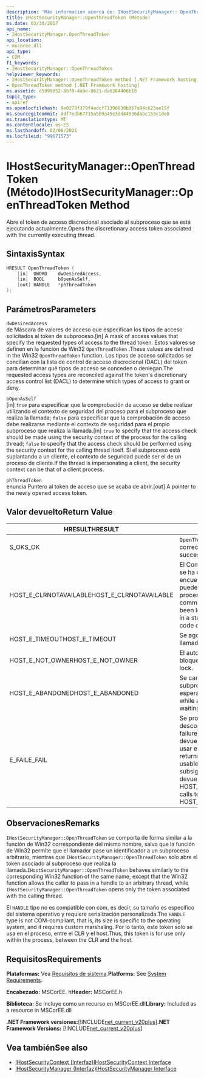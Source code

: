 ```yaml
---
description: 'Más información acerca de: IHostSecurityManager:: OpenThreadToken (método)'
title: IHostSecurityManager::OpenThreadToken (Método)
ms.date: 03/30/2017
api_name:
- IHostSecurityManager.OpenThreadToken
api_location:
- mscoree.dll
api_type:
- COM
f1_keywords:
- IHostSecurityManager::OpenThreadToken
helpviewer_keywords:
- IHostSecurityManager::OpenThreadToken method [.NET Framework hosting]
- OpenThreadToken method [.NET Framework hosting]
ms.assetid: d5999052-8bf0-4a9e-8621-da6284406b18
topic_type:
- apiref
ms.openlocfilehash: 9e0273f379f4adcf71396630b367a94c623ae15f
ms.sourcegitcommit: ddf7edb67715a5b9a45e3dd44536dabc153c1de0
ms.translationtype: MT
ms.contentlocale: es-ES
ms.lasthandoff: 02/06/2021
ms.locfileid: "99671573"
---
```

# <a name="ihostsecuritymanageropenthreadtoken-method"></a><span data-ttu-id="5a7d6-103">IHostSecurityManager::OpenThreadToken (Método)</span><span class="sxs-lookup"><span data-stu-id="5a7d6-103">IHostSecurityManager::OpenThreadToken Method</span></span>

<span data-ttu-id="5a7d6-104">Abre el token de acceso discrecional asociado al subproceso que se está ejecutando actualmente.</span><span class="sxs-lookup"><span data-stu-id="5a7d6-104">Opens the discretionary access token associated with the currently executing thread.</span></span>  
  
## <a name="syntax"></a><span data-ttu-id="5a7d6-105">Sintaxis</span><span class="sxs-lookup"><span data-stu-id="5a7d6-105">Syntax</span></span>  
  
```cpp  
HRESULT OpenThreadToken (  
    [in]  DWORD    dwDesiredAccess,
    [in]  BOOL     bOpenAsSelf,
    [out] HANDLE   *phThreadToken  
);  
```  
  
## <a name="parameters"></a><span data-ttu-id="5a7d6-106">Parámetros</span><span class="sxs-lookup"><span data-stu-id="5a7d6-106">Parameters</span></span>  

 `dwDesiredAccess`  
 <span data-ttu-id="5a7d6-107">de Máscara de valores de acceso que especifican los tipos de acceso solicitados al token de subproceso.</span><span class="sxs-lookup"><span data-stu-id="5a7d6-107">[in] A mask of access values that specify the requested types of access to the thread token.</span></span> <span data-ttu-id="5a7d6-108">Estos valores se definen en la función de Win32 `OpenThreadToken` .</span><span class="sxs-lookup"><span data-stu-id="5a7d6-108">These values are defined in the Win32 `OpenThreadToken` function.</span></span> <span data-ttu-id="5a7d6-109">Los tipos de acceso solicitados se concilian con la lista de control de acceso discrecional (DACL) del token para determinar qué tipos de acceso se conceden o deniegan.</span><span class="sxs-lookup"><span data-stu-id="5a7d6-109">The requested access types are reconciled against the token's discretionary access control list (DACL) to determine which types of access to grant or deny.</span></span>  
  
 `bOpenAsSelf`  
 <span data-ttu-id="5a7d6-110">[in] `true` para especificar que la comprobación de acceso se debe realizar utilizando el contexto de seguridad del proceso para el subproceso que realiza la llamada; `false` para especificar que la comprobación de acceso debe realizarse mediante el contexto de seguridad para el propio subproceso que realiza la llamada.</span><span class="sxs-lookup"><span data-stu-id="5a7d6-110">[in] `true` to specify that the access check should be made using the security context of the process for the calling thread; `false` to specify that the access check should be performed using the security context for the calling thread itself.</span></span> <span data-ttu-id="5a7d6-111">Si el subproceso está suplantando a un cliente, el contexto de seguridad puede ser el de un proceso de cliente.</span><span class="sxs-lookup"><span data-stu-id="5a7d6-111">If the thread is impersonating a client, the security context can be that of a client process.</span></span>  
  
 `phThreadToken`  
 <span data-ttu-id="5a7d6-112">enuncia Puntero al token de acceso que se acaba de abrir.</span><span class="sxs-lookup"><span data-stu-id="5a7d6-112">[out] A pointer to the newly opened access token.</span></span>  
  
## <a name="return-value"></a><span data-ttu-id="5a7d6-113">Valor devuelto</span><span class="sxs-lookup"><span data-stu-id="5a7d6-113">Return Value</span></span>  
  
|<span data-ttu-id="5a7d6-114">HRESULT</span><span class="sxs-lookup"><span data-stu-id="5a7d6-114">HRESULT</span></span>|<span data-ttu-id="5a7d6-115">Descripción</span><span class="sxs-lookup"><span data-stu-id="5a7d6-115">Description</span></span>|  
|-------------|-----------------|  
|<span data-ttu-id="5a7d6-116">S_OK</span><span class="sxs-lookup"><span data-stu-id="5a7d6-116">S_OK</span></span>|<span data-ttu-id="5a7d6-117">`OpenThreadToken` se devolvió correctamente.</span><span class="sxs-lookup"><span data-stu-id="5a7d6-117">`OpenThreadToken` returned successfully.</span></span>|  
|<span data-ttu-id="5a7d6-118">HOST_E_CLRNOTAVAILABLE</span><span class="sxs-lookup"><span data-stu-id="5a7d6-118">HOST_E_CLRNOTAVAILABLE</span></span>|<span data-ttu-id="5a7d6-119">El Common Language Runtime (CLR) no se ha cargado en un proceso o el CLR se encuentra en un estado en el que no puede ejecutar código administrado ni procesar la llamada correctamente.</span><span class="sxs-lookup"><span data-stu-id="5a7d6-119">The common language runtime (CLR) has not been loaded into a process, or the CLR is in a state in which it cannot run managed code or process the call successfully.</span></span>|  
|<span data-ttu-id="5a7d6-120">HOST_E_TIMEOUT</span><span class="sxs-lookup"><span data-stu-id="5a7d6-120">HOST_E_TIMEOUT</span></span>|<span data-ttu-id="5a7d6-121">Se agotó el tiempo de espera de la llamada.</span><span class="sxs-lookup"><span data-stu-id="5a7d6-121">The call timed out.</span></span>|  
|<span data-ttu-id="5a7d6-122">HOST_E_NOT_OWNER</span><span class="sxs-lookup"><span data-stu-id="5a7d6-122">HOST_E_NOT_OWNER</span></span>|<span data-ttu-id="5a7d6-123">El autor de la llamada no posee el bloqueo.</span><span class="sxs-lookup"><span data-stu-id="5a7d6-123">The caller does not own the lock.</span></span>|  
|<span data-ttu-id="5a7d6-124">HOST_E_ABANDONED</span><span class="sxs-lookup"><span data-stu-id="5a7d6-124">HOST_E_ABANDONED</span></span>|<span data-ttu-id="5a7d6-125">Se canceló un evento mientras un subproceso o fibra bloqueados estaba esperando en él.</span><span class="sxs-lookup"><span data-stu-id="5a7d6-125">An event was canceled while a blocked thread or fiber was waiting on it.</span></span>|  
|<span data-ttu-id="5a7d6-126">E_FAIL</span><span class="sxs-lookup"><span data-stu-id="5a7d6-126">E_FAIL</span></span>|<span data-ttu-id="5a7d6-127">Se produjo un error grave desconocido.</span><span class="sxs-lookup"><span data-stu-id="5a7d6-127">An unknown catastrophic failure occurred.</span></span> <span data-ttu-id="5a7d6-128">Cuando un método devuelve E_FAIL, CLR ya no se puede usar en el proceso.</span><span class="sxs-lookup"><span data-stu-id="5a7d6-128">When a method returns E_FAIL, the CLR is no longer usable within the process.</span></span> <span data-ttu-id="5a7d6-129">Las llamadas subsiguientes a métodos de hospedaje devuelven HOST_E_CLRNOTAVAILABLE.</span><span class="sxs-lookup"><span data-stu-id="5a7d6-129">Subsequent calls to hosting methods return HOST_E_CLRNOTAVAILABLE.</span></span>|  
  
## <a name="remarks"></a><span data-ttu-id="5a7d6-130">Observaciones</span><span class="sxs-lookup"><span data-stu-id="5a7d6-130">Remarks</span></span>  

 <span data-ttu-id="5a7d6-131">`IHostSecurityManager::OpenThreadToken` se comporta de forma similar a la función de Win32 correspondiente del mismo nombre, salvo que la función de Win32 permite que el llamador pase un identificador a un subproceso arbitrario, mientras que `IHostSecurityManager::OpenThreadToken` solo abre el token asociado al subproceso que realiza la llamada.</span><span class="sxs-lookup"><span data-stu-id="5a7d6-131">`IHostSecurityManager::OpenThreadToken` behaves similarly to the corresponding Win32 function of the same name, except that the Win32 function allows the caller to pass in a handle to an arbitrary thread, while `IHostSecurityManager::OpenThreadToken` opens only the token associated with the calling thread.</span></span>  
  
 <span data-ttu-id="5a7d6-132">El `HANDLE` tipo no es compatible con com, es decir, su tamaño es específico del sistema operativo y requiere serialización personalizada.</span><span class="sxs-lookup"><span data-stu-id="5a7d6-132">The `HANDLE` type is not COM-compliant, that is, its size is specific to the operating system, and it requires custom marshaling.</span></span> <span data-ttu-id="5a7d6-133">Por lo tanto, este token solo se usa en el proceso, entre el CLR y el host.</span><span class="sxs-lookup"><span data-stu-id="5a7d6-133">Thus, this token is for use only within the process, between the CLR and the host.</span></span>  
  
## <a name="requirements"></a><span data-ttu-id="5a7d6-134">Requisitos</span><span class="sxs-lookup"><span data-stu-id="5a7d6-134">Requirements</span></span>  

 <span data-ttu-id="5a7d6-135">**Plataformas:** Vea [Requisitos de sistema](../../get-started/system-requirements.md).</span><span class="sxs-lookup"><span data-stu-id="5a7d6-135">**Platforms:** See [System Requirements](../../get-started/system-requirements.md).</span></span>  
  
 <span data-ttu-id="5a7d6-136">**Encabezado:** MSCorEE. h</span><span class="sxs-lookup"><span data-stu-id="5a7d6-136">**Header:** MSCorEE.h</span></span>  
  
 <span data-ttu-id="5a7d6-137">**Biblioteca:** Se incluye como un recurso en MSCorEE.dll</span><span class="sxs-lookup"><span data-stu-id="5a7d6-137">**Library:** Included as a resource in MSCorEE.dll</span></span>  
  
 <span data-ttu-id="5a7d6-138">**.NET Framework versiones:**[!INCLUDE[net_current_v20plus](../../../../includes/net-current-v20plus-md.md)]</span><span class="sxs-lookup"><span data-stu-id="5a7d6-138">**.NET Framework Versions:** [!INCLUDE[net_current_v20plus](../../../../includes/net-current-v20plus-md.md)]</span></span>  
  
## <a name="see-also"></a><span data-ttu-id="5a7d6-139">Vea también</span><span class="sxs-lookup"><span data-stu-id="5a7d6-139">See also</span></span>

- [<span data-ttu-id="5a7d6-140">IHostSecurityContext (Interfaz)</span><span class="sxs-lookup"><span data-stu-id="5a7d6-140">IHostSecurityContext Interface</span></span>](ihostsecuritycontext-interface.md)
- [<span data-ttu-id="5a7d6-141">IHostSecurityManager (Interfaz)</span><span class="sxs-lookup"><span data-stu-id="5a7d6-141">IHostSecurityManager Interface</span></span>](ihostsecuritymanager-interface.md)
